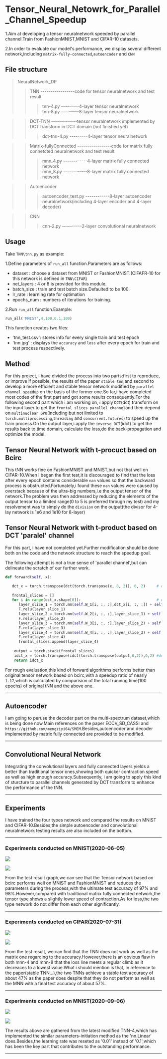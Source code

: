 # Tensor_Neural_Netowrk_for_Parallel_Channel_Speedup
1.Aim at developing a tensor neuralnetwork speeded by parallel channel.Train from FashionMNIST,MNIST and CIFAR-10 datasets.  

2.In order to evaluate our model's performance, we display several different network,including `matrix-fully-connected`,`autoencoder` and `CNN`   

##  File structure
> NeuralNetwork_DP
>> TNN -----------------code for tensor neuralnetwork and test result
>>> tnn-4.py  ---------4-layer tensor neuralnetwork <br>
>>> tnn-8.py  ---------8-layer tensor neuralnetwork <br>

>>  DCT-TNN -------------tensor neuralnetwork implemented by DCT transform in DCT domain (not finished yet)
>>> dct-tnn-4.py  ---------4-layer tensor neuralnetwork <br>

>> Matrix-fullyConnected -----------------code for matrix fully connetcted neuralnetwork and test result
>>>  mnn_4.py ------------4-layer matrix fully connected network <br>
>>>  mnn_8.py ------------8-layer matrix fully connected network <br>

>> Autoencoder
>>> autoencoder_test.py ------------8-layer autoencoder neuralnetwork(including 4-layer encoder and 4-layer decoder)

>> CNN
>>> cnn-2.py  ----------2-layer convolutional neuralnetwork

## Usage
Take `TNN\tnn.py` as example:  

1.Define parameters of `run_all` function.Parameters are as follows:  
  * dataset : choose a dataset from MNIST or FashionMNIST.(CIFAFR-10 for this network is defined in `TNN\CIFAR`)
  * net_layers : 4 or 8 is provided for this module.
  * batch_size : train and test batch size.Defaulted to be 100.
  * lr_rate : learning rate for optimation
  * epochs_num : numbers of iterations for training.

2.Run `run_all` function.Example:  
  ```python
  run_all('MNIST',4,100,0.1,100)
  ```
  This function creates two files:
  * 'tnn_test.csv': stores info for every single train and test epoch
  * 'tnn.jpg' : displays the `accuracy` and `loss` after every epoch for train and test process respectively.
 
##  Method
For this project, i have divided the process into two parts:first to reproduce, or improve if possible, the results of the paper `stable tnn`;and second to develop a more efficient and stable tensor network modified by `parallel channel speedup` on the basis of the former one.So far,i have completed most codes of the first part and got some results consequently.For the following second part which i am working on, i apply `DCT`(dct) transform on the input layer to get the `frontal slices parallel channel`and then depend on `multinuclear GPU`(including but not limited to `torch.multiprocessing`,`threading` and `concurrent.futures`) to speed up the  train process.On the output layer,i apply the `inverse DCT`(idct) to get the results back to time domain, calculate the loss,do the back-propagation and optimize the model.

## Tensor Neural Network with t-procuct based on Bcirc
This tNN works fine on FashionMNIST and MNIST,but not that well on CIFAR-10.When i began the first test,it is discouraged to find that the loss after every epoch contains considerable `nan` values so that the backward process is obstructed.Fortunately,i found these `nan` values were caused by overstack because of the ultra-big numbers,i.e the output tensor of the network.The problem was then addressed by reducing the elements of the output tensor to a limited range(0 to 5 is preferred through my test) and my resolvement was to simply do the `division` on the output(the divisor for 4-lay network is 1e6 and 1e10 for 8-layer) 

## Tensor Neural Network with t-product based on DCT 'paralel' channel
For this part, i have not completed yet.Further modification should be done both on the code and the network structure to reach the speedup goal.  

The following attempt is not a true sense of 'parallel channel',but can delineate the scratch of our further work.
```python
def forward(self, x):

   dct_x = torch.transpose(dct(torch.transpose(x, 0, 2)), 0, 2)     # do the DCT transform along the third dimension
   
   frontal_slices = []
   for i in range(dct_x.shape[0]):                                  # do the fraontal-slice-wise matrix multiplication
      layer_slice_1 = torch.mm(self.W_1[i, :, :],dct_x[i, :, :]) + self.B_1[i, :, :]
      F.relu(layer_slice_1)
      layer_slice_2 = torch.mm(self.W_2[i, :, :],layer_slice_1) + self.B_2[i, :, :]
      F.relu(layer_slice_2)
      layer_slice_3 = torch.mm(self.W_3[i, :, :],layer_slice_2) + self.B_3[i, :, :]
      F.relu(layer_slice_3)
      layer_slice_4 = torch.mm(self.W_4[i, :, :],layer_slice_3) + self.B_4[i, :, :]
      F.relu(layer_slice_4)
      frontal_slices.append(layer_slice_4)
      
    output = torch.stack(frontal_slices)
    idct_x = torch.transpose(idct(torch.transpose(output,0,2)),0,2) #do the inverse DCT transform 
    return idct_x

```
For rough evaluation,this kind of forward algorithms performs better than original tensor network based on bcirc,with a speedup ratio of nearly `1.17`,which is calculated by comparision of the total running time(100 epochs) of original tNN and the above one. 
***

## Autoencoder
I am going to peruse the decoder part on the multi-spectrum dataset,which is being done now.Main references on the paper ECCV_SD_CASSI and `https://github.com/mengziyi64/SMEM`.Besides,autoencoder and decoder implemented by matrix fully connected are provided to be modified.
***

## Convolutional Neural Network
Integrating the convolutional layers and fully connected layers yields a better than traditional tensor ones,showing both quicker contraction speed as well as high enough accuracy.Subsequently, i am going to apply this kind of sturcture to parallel channels generated by DCT transform to enhance the performance of the tNN.
***

## Experiments
I have trained the four types network and compared the results on MNIST and CIFAR-10.Besides,the simple autoencoder and convolutional neuralnetwork testing results are also included on the bottom. 
***
### Experiments conducted on MNIST(2020-06-05)

![](https://github.com/hust512/Homomorphic_CP_Tensor_Dcomposition/raw/master/Tensor_NeuralNetwork/MNIST_loss.png)

![](https://github.com/hust512/Homomorphic_CP_Tensor_Dcomposition/raw/master/Tensor_NeuralNetwork/MNIST_acc.png)

From the test result graph,we can see that the Tensor network based on bcirc performs well on MNIST and FashionMNIST and reduces the parameters during the process,with the ultimate test accuracy of 97% and 98%.However,compared with traditional matrix fully connected network,the tensor type shows a slightly lower speed of contraction.As for loss,the two type network do not differ from each other significantly.  
***
### Experiments conducted on CIFAR(2020-07-31)

![](https://github.com/hust512/Homomorphic_CP_Tensor_Dcomposition/raw/master/Tensor_NeuralNetwork/cifar10_loss.PNG)

![](https://github.com/hust512/Homomorphic_CP_Tensor_Dcomposition/raw/master/Tensor_NeuralNetwork/cifar10_acc.PNG)

From the test result, we can find that the TNN does not work as well as the matrix one regarding to the accuracy.However,there is an obvious flaw in both mnn-4 and mnn-8 that the loss line meets a regular climb as it decreaces to a lowest value.What i should mention is that, in reference to the paper(stable TNN...),the two TNNs achieve a stable test accuracy of about 47% as the paper does despite that they do not perform as well as the MNN with a final test accuracy of about 57%.
***

### Experiments conducted on MNIST(2020-09-06)

![](https://github.com/hust512/Homomorphic_CP_Tensor_Dcomposition/raw/master/Tensor_NeuralNetwork/tnn4_mnist_acc.PNG)

![](https://github.com/hust512/Homomorphic_CP_Tensor_Dcomposition/raw/master/Tensor_NeuralNetwork/tnn4_mnist_loss.PNG)

The results above are gathered from the latest modified TNN-4,which has implemented the similar parameters-initiation method as the 'nn.Linear' does.Besides,the learning rate was reseted as '0.01' instead of '0.1',which has been the key part that contributes to the outstanding performance.
***


